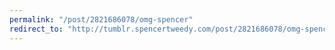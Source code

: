 ```yaml
---
permalink: "/post/2821686078/omg-spencer"
redirect_to: "http://tumblr.spencertweedy.com/post/2821686078/omg-spencer"
---
```

